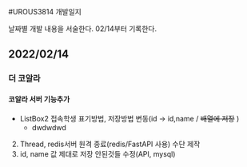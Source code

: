 #UROUS3814 개발일지

날짜별 개발 내용을 서술한다.
02/14부터 기록한다.

## 2022/02/14

### 더 코알라

#### 코알라 서버 기능추가

* ListBox2 접속학생 표기방법, 저장방법 변동(id -> id,name / ~~배열에 저장~~ )
  * dwdwdwd

2. Thread, redis서버 원격 종료(redis/FastAPI 사용) 수단 제작
3. id, name 값 제대로 저장 안된것들 수정(API, mysql)
